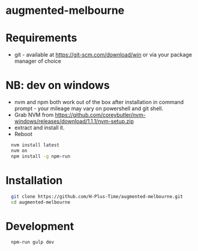 # augmented-melbourne

# Requirements
* git - available at https://git-scm.com/download/win or via your package manager of choice

# NB: dev on windows
* nvm and npm both work out of the box after installation in command prompt - your mileage may vary on powershell and git shell.
* Grab NVM from https://github.com/coreybutler/nvm-windows/releases/download/1.1.1/nvm-setup.zip
* extract and install it.
* Reboot
```bash
  nvm install latest
  nvm on
  npm install -g npm-run
```

# Installation
```bash
  git clone https://github.com/H-Plus-Time/augmented-melbourne.git
  cd augmented-melbourne
```

# Development
```bash
  npm-run gulp dev
```